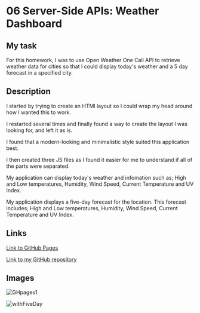 # 06 Server-Side APIs: Weather Dashboard

## My task

For this homework, I was to use Open Weather One Call API to retrieve weather data for cities so that I could display today's weather and a 5 day forecast in a specified city.

## Description

I started by trying to create an HTMl layout so I could wrap my head around how I wanted this to work.

I restarted several times and finally found a way to create the layout I was looking for, and left it as is.

I found that a modern-looking and minimalistic style suited this application best.

I then created three JS files as I found it easier for me to understand if all of the parts were separated.


My application can display today's weather and infomation such as; High and Low temperatures, Humidity, Wind Speed, Current Temperature and UV Index.

My application displays a five-day forecast for the location. This forecast includes; High and Low temperatures, Humidity, Wind Speed, Current Temperature and UV Index.

## Links

[Link to GitHub Pages](https://bennetwilson.github.io/06-homework/)

[Link to my GitHub repository](https://github.com/BennetWilson/06-homework/settings/pages)

## Images

![GHpages1](https://user-images.githubusercontent.com/90366376/146857429-ca80aa56-52ff-4736-88db-8a797d1cb915.PNG)

![withFiveDay](https://user-images.githubusercontent.com/90366376/146874047-b8e70d22-342f-4b4a-ab01-6a957bbbbdad.PNG)



